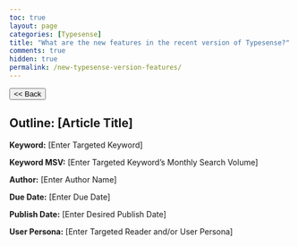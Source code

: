 ```yaml
---
toc: true
layout: page
categories: [Typesense]
title: "What are the new features in the recent version of Typesense?"
comments: true
hidden: true
permalink: /new-typesense-version-features/
---
```


<button class="back-button" onclick="window.history.back()"><< Back</button>

## Outline: [Article Title]

**Keyword:** [Enter Targeted Keyword]

**Keyword MSV:** [Enter Targeted Keyword’s Monthly Search Volume]

**Author:** [Enter Author Name]

**Due Date:** [Enter Due Date]

**Publish Date:** [Enter Desired Publish Date]

**User Persona:** [Enter Targeted Reader and/or User Persona]

<br>
